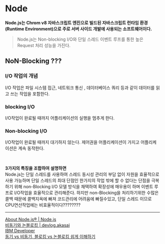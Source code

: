 # Node

**Node.js는 Chrom v8 자바스크립트 엔진으로 빌드된 자바스크립트 런타임 환경(Runtime Environment)으로 주로 서버 사이드 개발에 사용되는 소프트웨어이다.**

> Node.js는 Non-blocking I/O와 단일 스레드 이벤트 루프를 통한 높은 Request 처리 성능을 가진다.

## NoN-Blocking ???

### I/O 작업의 개념

I/O 작업은 파일 시스템 접근, 네트워크 통신 , 데이터베이스 쿼리 등과 같이 데이터를 읽고 쓰는 작업을 포함한다.

### blocking I/O

I/O작업이 완료될 때까지 어플리케이션의 실행을 멈추게 한다.

### Non-blocking I/O

I/O작업이 완료될 때까지 대기하지 않는다. 제어권을 어플리케이션이 가지고 어플리케이션은 계속 동작한다.

&nbsp;

**3가지의 특징을 조합하여 설명하면**  
Node.js는 단일 스레드를 사용하여 스레드 동시성 관리의 부담 없이 자원을 효율적으로 사용 가능하며 단일 스레드의 최대 단점인 한가지의 작업 밖에 할 수 없다는 단점을 극복하기 위해 non-Blocking I/O 모델 방식을 채택하여 확장성에 매우용이 하며 이벤트 루프로 I/O작업을 효율적으로 관리해준다. 하지만 non-Blocking을 처리하기위한 수많은 콜백 때문에 콜백지옥에 빠져 코드관리에 어려움에 빠질수있고, 단일 스레드 이므로 CPU연산작업에는 비효율적이다????????

---

[About Node.js® | Node.js](https://nodejs.org/en/about)  
[비동기와 논블로킹 | devlog.akasai](https://akasai.space/node-js/about_node_js_3/)  
[IBM Developer](https://developer.ibm.com/articles/l-async/)  
[동기 vs 비동기, 블로킹 vs 논블로킹 쉽게 이해하기](https://siyoon210.tistory.com/147)
